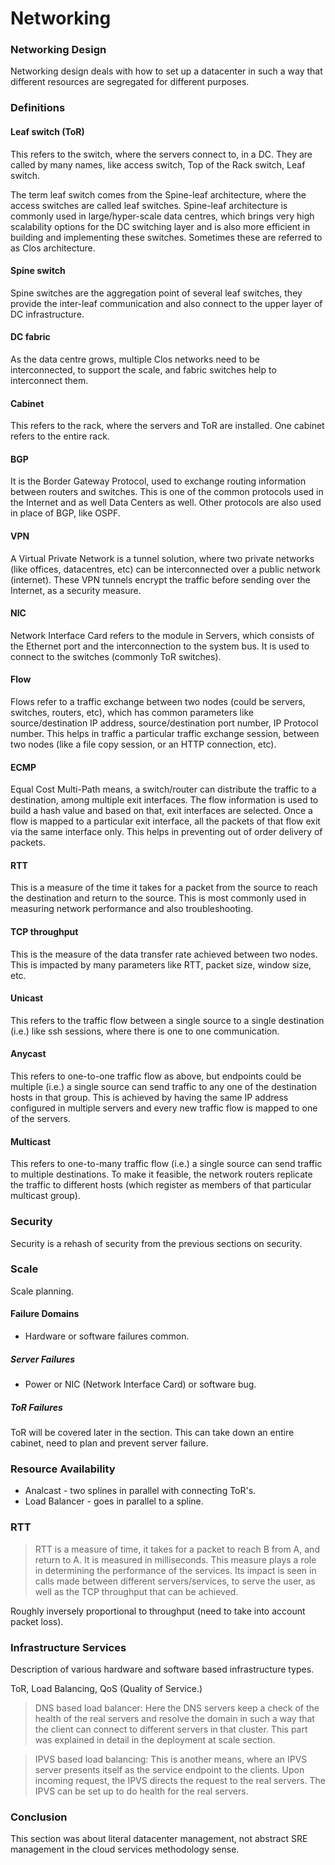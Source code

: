 # Networking

### Networking Design

Networking design deals with how to set up a datacenter in such a way that different resources are segregated for different purposes.

### Definitions

#### Leaf switch (ToR)

This refers to the switch, where the servers connect to, in a DC. They are called by many names, like access switch, Top of the Rack switch, Leaf switch.

The term leaf switch comes from the Spine-leaf architecture, where the access switches are called leaf switches. Spine-leaf architecture is commonly used in large/hyper-scale data centres, which brings very high scalability options for the DC switching layer and is also more efficient in building and implementing these switches. Sometimes these are referred to as Clos architecture.

#### Spine switch

Spine switches are the aggregation point of several leaf switches, they provide the inter-leaf communication and also connect to the upper layer of DC infrastructure.

#### DC fabric

As the data centre grows, multiple Clos networks need to be interconnected, to support the scale, and fabric switches help to interconnect them.

#### Cabinet

This refers to the rack, where the servers and ToR are installed. One cabinet refers to the entire rack.

#### BGP

It is the Border Gateway Protocol, used to exchange routing information between routers and switches. This is one of the common protocols used in the Internet and as well Data Centers as well. Other protocols are also used in place of BGP, like OSPF.

#### VPN

A Virtual Private Network is a tunnel solution, where two private networks (like offices, datacentres, etc) can be interconnected over a public network (internet). These VPN tunnels encrypt the traffic before sending over the Internet, as a security measure.

#### NIC

Network Interface Card refers to the module in Servers, which consists of the Ethernet port and the interconnection to the system bus. It is used to connect to the switches (commonly ToR switches).

#### Flow

Flows refer to a traffic exchange between two nodes (could be servers, switches, routers, etc), which has common parameters like source/destination IP address, source/destination port number, IP Protocol number. This helps in traffic a particular traffic exchange session, between two nodes (like a file copy session, or an HTTP connection, etc).

#### ECMP

Equal Cost Multi-Path means, a switch/router can distribute the traffic to a destination, among multiple exit interfaces. The flow information is used to build a hash value and based on that, exit interfaces are selected. Once a flow is mapped to a particular exit interface, all the packets of that flow exit via the same interface only. This helps in preventing out of order delivery of packets.

#### RTT

This is a measure of the time it takes for a packet from the source to reach the destination and return to the source. This is most commonly used in measuring network performance and also troubleshooting.

#### TCP throughput

This is the measure of the data transfer rate achieved between two nodes. This is impacted by many parameters like RTT, packet size, window size, etc.

#### Unicast

This refers to the traffic flow between a single source to a single destination (i.e.) like ssh sessions, where there is one to one communication.

#### Anycast

This refers to one-to-one traffic flow as above, but endpoints could be multiple (i.e.) a single source can send traffic to any one of the destination hosts in that group. This is achieved by having the same IP address configured in multiple servers and every new traffic flow is mapped to one of the servers.

#### Multicast

This refers to one-to-many traffic flow (i.e.) a single source can send traffic to multiple destinations. To make it feasible, the network routers replicate the traffic to different hosts (which register as members of that particular multicast group).

### Security

Security is a rehash of security from the previous sections on security.

### Scale

Scale planning.

#### Failure Domains

* Hardware or software failures common.
##### Server Failures

* Power or NIC (Network Interface Card) or software bug.

##### ToR Failures

ToR will be covered later in the section. This can take down an entire cabinet, need to plan and prevent server failure.

### Resource Availability

* Analcast - two splines in parallel with connecting ToR's.
* Load Balancer - goes in parallel to a spline.

### RTT

> RTT is a measure of time, it takes for a packet to reach B from A, and return to A. It is measured in milliseconds. This measure plays a role in determining the performance of the services. Its impact is seen in calls made between different servers/services, to serve the user, as well as the TCP throughput that can be achieved.

Roughly inversely proportional to throughput (need to take into account packet loss).

### Infrastructure Services

Description of various hardware and software based infrastructure types.

ToR, Load Balancing, QoS (Quality of Service.)

> DNS based load balancer: Here the DNS servers keep a check of the health of the real servers and resolve the domain in such a way that the client can connect to different servers in that cluster. This part was explained in detail in the deployment at scale section.

> IPVS based load balancing: This is another means, where an IPVS server presents itself as the service endpoint to the clients. Upon incoming request, the IPVS directs the request to the real servers. The IPVS can be set up to do health for the real servers.

### Conclusion

This section was about literal datacenter management, not abstract SRE management in the cloud services methodology sense.


